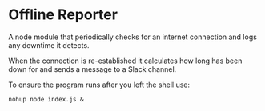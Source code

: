 # Offline Reporter
A node module that periodically checks for an internet connection and logs any downtime it detects.

When the connection is re-established it calculates how long has been down for and sends a message to a Slack channel.

To ensure the program runs after you left the shell use:

    nohup node index.js &
